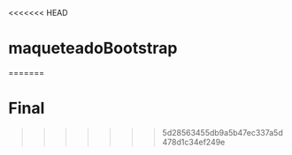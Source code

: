 <<<<<<< HEAD
# maqueteadoBootstrap
=======
# Final
>>>>>>> 5d28563455db9a5b47ec337a5d478d1c34ef249e
